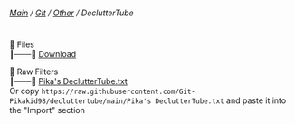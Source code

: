 ﻿###### [Main](https://pikakid98.github.io) / [Git](https://git-pikakid98.github.io) / [Other](https://git-pikakid98.github.io/other) / DeclutterTube
<h1></h1>

📂 Files
\
┃───📄 [Download](https://github.com/Git-Pikakid98/decluttertube/archive/refs/heads/main.zip)

📂 Raw Filters
\
┃───📄 [Pika's DeclutterTube.txt](https://raw.githubusercontent.com/Git-Pikakid98/decluttertube/main/Pika's%20DeclutterTube.txt)
\
Or copy `https://raw.githubusercontent.com/Git-Pikakid98/decluttertube/main/Pika's DeclutterTube.txt` and paste it into the "Import" section
